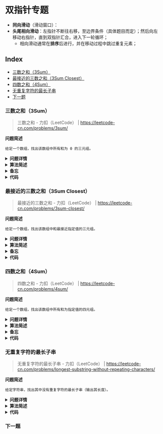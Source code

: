 双指针专题
===
- **同向滑动**（滑动窗口）：
- **头尾相向滑动**：左指针不断往右移，至边界条件（具体题目而定）；然后向左移动右指针，直到双指针汇合，进入下一轮循环；
    - 相向滑动通常在**排序**后进行，并在移动过程中跳过重复元素；

Index
---
<!-- TOC -->

- [三数之和（3Sum）](#三数之和3sum)
- [最接近的三数之和（3Sum Closest）](#最接近的三数之和3sum-closest)
- [四数之和（4Sum）](#四数之和4sum)
- [无重复字符的最长子串](#无重复字符的最长子串)
- [下一题](#下一题)

<!-- /TOC -->



### 三数之和（3Sum）
> 三数之和 - 力扣（LeetCode） | https://leetcode-cn.com/problems/3sum/

**问题简述**
```text
给定一个数组，找出该数组中所有和为 0 的三元组。
```

<details><summary><b>问题详情</b></summary> 

```text
给你一个包含 n 个整数的数组 nums，判断 nums 中是否存在三个元素 a，b，c ，使得 a + b + c = 0 ？请你找出所有和为 0 且不重复的三元组。

注意：答案中不可以包含重复的三元组。

示例 1：
    输入：nums = [-1,0,1,2,-1,-4]
    输出：[[-1,-1,2],[-1,0,1]]

示例 2：
    输入：nums = []
    输出：[]

示例 3：
    输入：nums = [0]
    输出：[]

提示：
    0 <= nums.length <= 3000
    -10^5 <= nums[i] <= 10^5
```

</details>

<details><summary><b>算法简述</b></summary> 

1. 对数组排序；
1. 先**固定一个数**，通常固定第一个数，或者最后一个，两者类似
    - 不建议固定中间位置的数（见踩坑记录）；
1. 此时左右指针分别指向**剩余部分**的首尾位置；此时若三数之和小于目标值，则右移左指针；若大于目标值，则左移右指针；

- 为避免存入重复三元组，需要循环跳过重复元素；可以使用 set 去重，但这不是考察要点，其次也存在效率问题；
- 适当进行剪枝可以提升性能；

</details>

<details><summary><b>备忘</b></summary> 

1. 为什么不要固定中间位置的数
    - 固定第一个或最后一个数可以**缩小**每次遍历双指针的范围；
    - 但是固定中间位置的数则不会，这会带来额外的判重操作；
        
        ```python
        # 固定第一个数
        for i in range(L - 2):
            lp, rp = i + 1, L - 1  # 左指针与 i 的位置相关
        
        # 固定中间位置的数
        for i in range(1, L - 1):
            lp, rp = 0, L - 1  # 左右指针始终不变
        ```

1. 如何利用单调性剪枝
    - 在经过排序后，每轮迭代时，三数之和的最大值 `max_s` 和最小值`min_s`是确定的；
    - 所以当 `min_s > target` 或 `max_s < target` 时，后续都不可能存在等于目标值的三元组；
    - 注意：`min_s` 已经是当前的全局最小值，而 `max_s` 却不是全局最大值，所以前者可以 `break`，后者则应该 `continue`；
    - 代码细节：

        ```python
        # min_s
        if nums[i] + nums[i + 1] + nums[i + 2] > target: break
        # max_s
        if nums[i] + nums[L - 2] + nums[L - 1] < target: continue
        ```

</details>

<details><summary><b>代码</b></summary> 

**python**
- 时间复杂度：`O(n^2)`，空间复杂度：`O(n)`
```python
from typing import List

class Solution:
    def threeSum(self, nums: List[int]) -> List[List[int]]:
        # 设置目标值
        target = 0

        ret = []
        L = len(nums)
        if L < 3:
            return ret

        # 排序
        nums = sorted(nums)
        for i in range(L - 2):  # 固定第一个数，注意范围
            # 剪枝
            if i > 0 and nums[i] == nums[i - 1]: continue
            if nums[i] + nums[i + 1] + nums[i + 2] > target: break
            if nums[i] + nums[L - 2] + nums[L - 1] < target: continue

            # 设置左右指针
            l, r = i + 1, L - 1
            while l < r:

                s = nums[i] + nums[l] + nums[r]
                if s < target:
                    l += 1
                elif s > target:
                    r -= 1
                else:  # s == target
                    ret.append([nums[i], nums[l], nums[r]])

                    # 同时移动双指针
                    l += 1
                    r -= 1

                    # 如果跟上一个值相同，就跳过
                    while l < r and nums[l] == nums[l - 1]: l += 1
                    while l < r and nums[r] == nums[r + 1]: r -= 1

        return ret

```

</details>


### 最接近的三数之和（3Sum Closest）
> 最接近的三数之和 - 力扣（LeetCode） | https://leetcode-cn.com/problems/3sum-closest/

**问题简述**
```text
给定一个数组，找出该数组中和最接近指定值的三元组。
```

<details><summary><b>问题详情</b></summary> 

```text
给定一个包括 n 个整数的数组 nums 和 一个目标值 target。找出 nums 中的三个整数，使得它们的和与 target 最接近。返回这三个数的和。假定每组输入只存在唯一答案。

示例：
    输入：nums = [-1,2,1,-4], target = 1
    输出：2
    解释：与 target 最接近的和是 2 (-1 + 2 + 1 = 2) 。

提示：
    3 <= nums.length <= 10^3
    -10^3 <= nums[i] <= 10^3
    -10^4 <= target <= 10^4
```

</details>

<details><summary><b>算法简述</b></summary> 

1. 先对数组排序，然后用前三个数的和初始化返回值 ret；
1. 先固定第一个数字，然后左右双指针遍历剩余部分；
1. 若此时三数之和小于目标值，则右移左指针；若大于目标值，则左移右指针；
    - 如果等于则直接返回结果，结束程序；
1. 期间如果当前和比 ret 更接近目标值，则更新 ret；

- 利用单调性进行剪枝能大幅提升性能（本题中这一点可能比双指针遍历更重要）

</details>

<details><summary><b>备忘</b></summary> 

1. 如何利用单调性剪枝
    - 在经过排序后，每轮迭代时，三数之和的最大值和最小值是确定的；
    - 所以如果最小值比目标值大，那么后面无论怎么移动双指针，差值都只会越来越大；最大值比目标值小时同理；
    - 代码细节：

        ```python
        # 剪枝：利用单调性
        min_s = nums[i] + nums[i + 1] + nums[i + 2]  # 最小和
        if min_s > target:  # 如果最小和也大于 target，则剩余部分的差值肯定越来越大
            # 容易忽略的一步，注意此时也是有可能出现答案的，比如 ret < 0 < min_s 时
            if abs(min_s - target) < abs(ret - target):
                ret = min_s
            break

        max_s = nums[i] + nums[L - 2] + nums[L - 1]  # 最大和
        if max_s < target:  # 如果最大和也小于 target，则剩余部分的差值肯定越来越大
            ret = max_s  # 此时 ret < max_s < target，所以 max_s 必然比当前 ret 更接近目标值
            continue
        ```

</details>

<details><summary><b>代码</b></summary> 

**python**
- 时间复杂度：`O(n^2)`，空间复杂度：`O(1)`
```python
from typing import List

class Solution:
    def threeSumClosest(self, nums: List[int], target: int) -> int:
        nums = sorted(nums)

        L = len(nums)
        ret = nums[0] + nums[1] + nums[2]  # 初始化，len(nums) >= 3
        for i in range(L - 2):

            # 跳过重复元素
            if i > 0 and nums[i] == nums[i - 1]:
                continue

            # 剪枝：利用单调性
            min_s = nums[i] + nums[i + 1] + nums[i + 2]  # 最小和
            if min_s > target:
                if abs(min_s - target) < abs(ret - target):
                    ret = min_s
                break

            max_s = nums[i] + nums[L - 2] + nums[L - 1]  # 最大和
            if max_s < target:
                ret = max_s
                continue

            # 初始化双指针
            l, r = i + 1, L - 1
            while l < r:
                s = nums[i] + nums[l] + nums[r]
                if abs(s - target) < abs(ret - target):
                    ret = s

                if s < target:
                    l += 1
                    while l < r and nums[l] == nums[l - 1]: l += 1
                elif s > target:
                    r -= 1
                    while l < r and nums[r] == nums[r + 1]: r -= 1
                else:  # ret == target
                    return ret
        return ret

```

</details>


### 四数之和（4Sum）
> 四数之和 - 力扣（LeetCode） | https://leetcode-cn.com/problems/4sum/

**问题简述**
```text
给定一个数组，找出该数组中所有和为指定值的四元组。
```

<details><summary><b>问题详情</b></summary> 

```text
给定一个包含 n 个整数的数组 nums 和一个目标值 target，判断 nums 中是否存在四个元素 a，b，c 和 d ，使得 a + b + c + d 的值与 target 相等？找出所有满足条件且不重复的四元组。

注意：答案中不可以包含重复的四元组。

示例 1：
    输入：nums = [1,0,-1,0,-2,2], target = 0
    输出：[[-2,-1,1,2],[-2,0,0,2],[-1,0,0,1]]

示例 2：
    输入：nums = [], target = 0
    输出：[]

提示：

    0 <= nums.length <= 200
    -10^9 <= nums[i] <= 10^9
    -10^9 <= target <= 10^9
```

</details>

<details><summary><b>算法简述</b></summary> 

1. 在三数之和的基础上再套一层循环，相当于每次固定前两个数，然后对后两个数进行双指针移动；

</details>

<details><summary><b>备忘</b></summary> 

1. 注意每一层都可以进行剪枝；

</details>

<details><summary><b>代码</b></summary> 

**python**
- 时间复杂度：`O(n^3)`，空间复杂度：`O(n)`
```python
class Solution:
    def fourSum(self, nums: List[int], target: int) -> List[List[int]]:
        ret = []
        L = len(nums)
        if L < 4: return ret

        nums = sorted(nums)
        for i in range(L - 3):
            # 剪枝
            if nums[i] + nums[i + 1] + nums[i + 2] + nums[i + 3] > target: break
            if nums[i] + nums[L - 1] + nums[L - 2] + nums[L - 1] < target: continue
            if i > 0 and nums[i] == nums[i - 1]: continue

            for j in range(i + 1, L - 2):
                # 剪枝
                if nums[i] + nums[j] + nums[j + 1] + nums[j + 2] > target: break
                if nums[i] + nums[j] + nums[L - 2] + nums[L - 1] < target: continue
                if j > i + 1 and nums[j] == nums[j - 1]: continue

                l, r = j + 1, L - 1
                while l < r:
                    s = nums[i] + nums[j] + nums[l] + nums[r]

                    if s < target:
                        l += 1
                    elif s > target:
                        r -= 1
                    else:
                        ret.append([nums[i], nums[j], nums[l], nums[r]])
                        l += 1
                        r -= 1

                        while l < r and nums[l] == nums[l - 1]: l += 1
                        while l < r and nums[r] == nums[r + 1]: r -= 1

        return ret

```

</details>


### 无重复字符的最长子串
> 无重复字符的最长子串 - 力扣（LeetCode） | https://leetcode-cn.com/problems/longest-substring-without-repeating-characters/

**问题简述**
```text
给定字符串，找出其中没有重复字符的最长子串（输出其长度）。
```

<details><summary><b>问题详情</b></summary> 

```text
给定一个字符串，请你找出其中不含有重复字符的 最长子串 的长度。

示例 1:
    输入: s = "abcabcbb"
    输出: 3 
    解释: 因为无重复字符的最长子串是 "abc"，所以其长度为 3。

示例 2:
    输入: s = "bbbbb"
    输出: 1
    解释: 因为无重复字符的最长子串是 "b"，所以其长度为 1。

示例 3:
    输入: s = "pwwkew"
    输出: 3
    解释: 因为无重复字符的最长子串是 "wke"，所以其长度为 3。
         请注意，你的答案必须是 子串 的长度，"pwke" 是一个子序列，不是子串。

示例 4:
    输入: s = ""
    输出: 0
 
提示：
    0 <= s.length <= 5 * 104
    s 由英文字母、数字、符号和空格组成
```

</details>

<details><summary><b>算法简述</b></summary> 

1. 双指针作为一个滑动窗口同向移动，记录窗口中出现过的最长不重复子串；
1. 使用字典记录每个字符最新的位置；
1. 如果是新字符，更新长度；反之更新窗口的起始位置，即移动左指针到该字符上次出现的位置作为新窗口的起点；
- **注意**：即使是出现过的字符，但如果它不在新窗口内，就不需要更新窗口；如 `abcbcde`，当右指针移至第二个 `c` 时，此时新窗口的起始位置已经是第二个 `b` 了，在第一个 `c` 之前，此时就不需要更新窗口；

</details>

<details><summary><b>代码</b></summary> 

**python**
```python
class Solution:
    def lengthOfLongestSubstring(self, s: str) -> int:
        idx = {}

        l = -1
        ret = 0
        for r, c in enumerate(s):
            if c in idx and idx[c] > l:
                l = idx[c]
            else:
                if r - l > ret:
                    ret = r - l

            idx[c] = r

        return ret
```

</details>


### 下一题